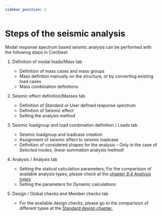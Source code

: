 ```yaml
---
sidebar_position: 2
---
```

# Steps of the seismic analysis

Modal response spectrum based seismic analysis can be performed with the following steps in ConSteel:

<!-- /wp:paragraph -->

<!-- wp:list {"ordered":true,"type":"1"} -->

1. Definition of modal loads/Mass tab

   - Definition of mass cases and mass groups
   - Mass defintion manually on the structure, or by converting existing load cases
   - Mass combination definitions

2. Seismic effect definition/Masses tab

   - Definition of Standard or User defined response spectrum
   - Definition of Seismic effect
   - Setting the analysis method

3. Seismic loadgroup and load combination definition / Loads tab

   - Seismic loadgroup and loadcase creation
   - Assignment of seismic effect to seismic loadcase
   - Definition of considered shapes for the analysis – Only in the case of _Selected modes, linear summation_ analysis method!

4. Analysis / Analysis tab

   - Setting the statical calculation parameters; For the comparision of available analysis types, please check at the _[chapter 8.4 Analysis types](../8_0_structural-analysis/8_4_analysis-types.md)_
   - Setting the parameters for Dynamic calculations

5. Design / Global checks and Member checks tab

   - For the available design checks, please go to the comparision of different types at the [Standard design chapter.](../9_0_standard-design/9_1_steel-design.md)

<!-- /wp:list -->
